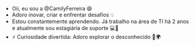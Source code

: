 - Oii, eu sou a @CamilyFerreira 😄
- Adoro inovar, criar e enfrentar desafios 💡
- Estou constantemente aprendendo. Já trabalho na área de TI há 2 anos e atualmente sou estagiária de suporte 💻🔧
- ⚡ Curiosidade divertida: Adoro explorar o desconhecido 🚀🌍


